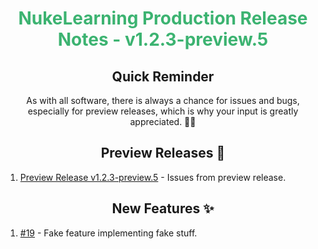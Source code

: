<h1 align="center" style='color:mediumseagreen;font-weight:bold'>
   NukeLearning Production Release Notes - v1.2.3-preview.5
</h1>

<h2 align="center" style='font-weight:bold'>Quick Reminder</h2>

<div align="center">

As with all software, there is always a chance for issues and bugs, especially for preview releases, which is why your input is greatly appreciated. 🙏🏼
</div>

<h2 style="font-weight:bold" align="center">Preview Releases 🚀</h2>

1. [Preview Release v1.2.3-preview.5](https://github.com/KinsonDigital/NukeLearning/milestone/2) - Issues from preview release.

<h2 style="font-weight:bold" align="center">New Features ✨</h2>

1. [#19](https://github.com/KinsonDigital/NukeLearning/issues/19) - Fake feature implementing fake stuff.
